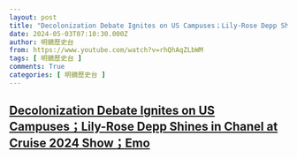 ```yaml
---
layout: post
title: "Decolonization Debate Ignites on US Campuses；Lily-Rose Depp Shines in Chanel at Cruise 2024 Show；Emo"
date: 2024-05-03T07:10:30.000Z
author: 明鏡歷史台
from: https://www.youtube.com/watch?v=rhQhAqZLbWM
tags: [ 明鏡歷史台 ]
comments: True
categories: [ 明鏡歷史台 ]
---
```

<!--1714720230000-->
[Decolonization Debate Ignites on US Campuses；Lily-Rose Depp Shines in Chanel at Cruise 2024 Show；Emo](https://www.youtube.com/watch?v=rhQhAqZLbWM)
------

<div>

</div>
